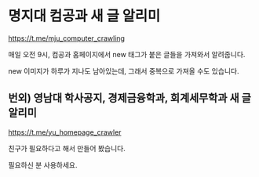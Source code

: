 # 명지대 컴공과 새 글 알리미

https://t.me/mju_computer_crawling

매일 오전 9시, 컴공과 홈페이지에서 new 태그가 붙은 글들을 가져와서 알려줍니다.

new 이미지가 하루가 지나도 남아있는데, 그래서 중복으로 가져올 수도 있습니다.


## 번외) 영남대 학사공지, 경제금융학과, 회계세무학과 새 글 알리미

https://t.me/yu_homepage_crawler

친구가 필요하다고 해서 만들어 봤습니다.

필요하신 분 사용하세요.



